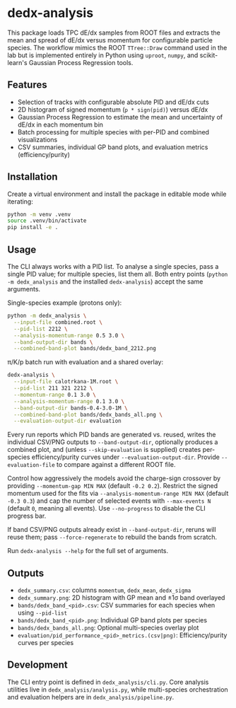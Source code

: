# dedx-analysis

This package loads TPC dE/dx samples from ROOT files and extracts the mean and spread of dE/dx versus momentum for configurable particle species. The workflow mimics the ROOT `TTree::Draw` command used in the lab but is implemented entirely in Python using `uproot`, `numpy`, and scikit-learn's Gaussian Process Regression tools.

## Features

- Selection of tracks with configurable absolute PID and dE/dx cuts
- 2D histogram of signed momentum (`p * sign(pid)`) versus dE/dx
- Gaussian Process Regression to estimate the mean and uncertainty of dE/dx in each momentum bin
- Batch processing for multiple species with per-PID and combined visualizations
- CSV summaries, individual GP band plots, and evaluation metrics (efficiency/purity)

## Installation

Create a virtual environment and install the package in editable mode while iterating:

```bash
python -m venv .venv
source .venv/bin/activate
pip install -e .
```

## Usage

The CLI always works with a PID list. To analyse a single species, pass a single PID value; for multiple species, list them all. Both entry points (`python -m dedx_analysis` and the installed `dedx-analysis`) accept the same arguments.

Single-species example (protons only):

```bash
python -m dedx_analysis \
  --input-file combined.root \
  --pid-list 2212 \
  --analysis-momentum-range 0.5 3.0 \
  --band-output-dir bands \
  --combined-band-plot bands/dedx_band_2212.png
```

π/K/p batch run with evaluation and a shared overlay:

```bash
dedx-analysis \
  --input-file calotrkana-1M.root \
  --pid-list 211 321 2212 \
  --momentum-range 0.1 3.0 \
  --analysis-momentum-range 0.1 3.0 \
  --band-output-dir bands-0.4-3.0-1M \
  --combined-band-plot bands/dedx_bands_all.png \
  --evaluation-output-dir evaluation
```

Every run reports which PID bands are generated vs. reused, writes the individual CSV/PNG outputs to `--band-output-dir`, optionally produces a combined plot, and (unless `--skip-evaluation` is supplied) creates per-species efficiency/purity curves under `--evaluation-output-dir`. Provide `--evaluation-file` to compare against a different ROOT file.

Control how aggressively the models avoid the charge-sign crossover by providing `--momentum-gap MIN MAX` (default `-0.2 0.2`). Restrict the signed momentum used for the fits via `--analysis-momentum-range MIN MAX` (default `-0.3 0.3`) and cap the number of selected events with `--max-events N` (default `0`, meaning all events). Use `--no-progress` to disable the CLI progress bar.

If band CSV/PNG outputs already exist in `--band-output-dir`, reruns will reuse them; pass `--force-regenerate` to rebuild the bands from scratch.

Run `dedx-analysis --help` for the full set of arguments.

## Outputs

- `dedx_summary.csv`: columns `momentum`, `dedx_mean`, `dedx_sigma`
- `dedx_summary.png`: 2D histogram with GP mean and ±1σ band overlayed
- `bands/dedx_band_<pid>.csv`: CSV summaries for each species when using `--pid-list`
- `bands/dedx_band_<pid>.png`: Individual GP band plots per species
- `bands/dedx_bands_all.png`: Optional multi-species overlay plot
- `evaluation/pid_performance_<pid>_metrics.(csv|png)`: Efficiency/purity curves per species

## Development

The CLI entry point is defined in `dedx_analysis/cli.py`. Core analysis utilities live in `dedx_analysis/analysis.py`, while multi-species orchestration and evaluation helpers are in `dedx_analysis/pipeline.py`.
